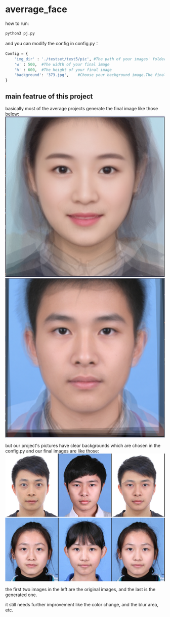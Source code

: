# averrage_face

how to run: 
```shell
python3 pj.py
```

and you can modify the config in config.py：

```python
Config = {
    'img_dir' : './testset/test5/pic', #The path of your images' folder
    'w' : 500,	#The width of your final image
    'h' : 600,	#The height of your final image
    'background': '373.jpg',	#Choose your background image.The final average image would based on the hair, shirt, background that the original image you choose. If the file of background dose not exsit, the programe would use the first one read as the background.
}
```


## main featrue of this project

basically most of the average projects generate the final image like those below: 
![image](https://github.com/Jeret-Ljt/average_face/blob/master/readme_materials/1.PNG)
![image](https://github.com/Jeret-Ljt/average_face/blob/master/readme_materials/5.PNG)

but our project's pictures have clear backgrounds which are chosen in the config.py 
and our final images are like those:
![image](https://github.com/Jeret-Ljt/average_face/blob/master/testset/test4/pic_result/result.jpg)
![image](https://github.com/Jeret-Ljt/average_face/blob/master/testset/test1/test_result/mix.jpg)

the first two images in the left are the original images, and the last is the generated one.

it still needs further improvement like the color change, and the blur area, etc.

